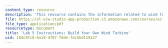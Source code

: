 ```yaml
---
content_type: resource
description: 'This resource contains the information related to wind turbine. '
file: https://ol-ocw-studio-app-production.s3.amazonaws.com/courses/ec-711-d-lab-energy-spring-2011/184c0fc86a104f97fddefdc5bd119127_MITEC_711S11_lab5.pdf
file_type: application/pdf
resourcetype: Document
title: 'Lab 5 Instructions: Build Your Own Wind Turbine'
uid: 184c0fc8-6a10-4f97-fdde-fdc5bd119127
---
```

